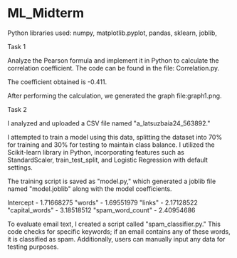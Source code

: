 # ML_Midterm

Python libraries used: numpy, matplotlib.pyplot, pandas, sklearn, joblib, 

Task 1

Analyze the Pearson formula and implement it in Python to calculate the correlation coefficient. The code can be found in the file: Correlation.py. 

The coefficient obtained is -0.411. 

After performing the calculation, we generated the graph file:graph1.png.

Task 2

I analyzed and uploaded a CSV file named "a_latsuzbaia24_563892." 

I attempted to train a model using this data, splitting the dataset into 70% for training and 30% for testing to maintain class balance. I utilized the Scikit-learn library in Python, incorporating features such as StandardScaler, train_test_split, and Logistic Regression with default settings. 

The training script is saved as "model.py," which generated a joblib file named "model.joblib" along with the model coefficients.

Intercept - 1.71668275
"words" - 1.69551979
"links" - 2.17128522
"capital_words" - 3.18518512
"spam_word_count" - 2.40954686

To evaluate email text, I created a script called "spam_classifier.py." This code checks for specific keywords; if an email contains any of these words, it is classified as spam. Additionally, users can manually input any data for testing purposes.
